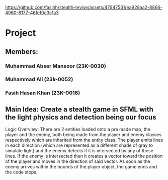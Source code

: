 https://github.com/fasihh/stealth-revise/assets/47947561/ea928aa2-8866-4060-8177-46fef0c3c1a3

# Project

## Members:

### Muhammad Abser Mansoor (23K-0030)
### Muhammad Ali (23k-0052)
### Fasih Hasan Khan (23K-0018)

## Main Idea: Create a stealth game in SFML with the light physics and detection being our focus

Logic Overview:
There are 2 entities loaded onto a pre made map, the player and the enemy, both being made from the player and enemy classes respectively which are inherited from the entity class. The player emits lines in each direction (which are represented as a different shade of gray to simulate light) and the enemy detects if it is intersected by any of these lines. If the enemy is intersected then it creates a vector toward the position of the player and moves in the direction of said vector. As soon as the enemy arrives within the bounds of the player object, the game ends and the code stops.
